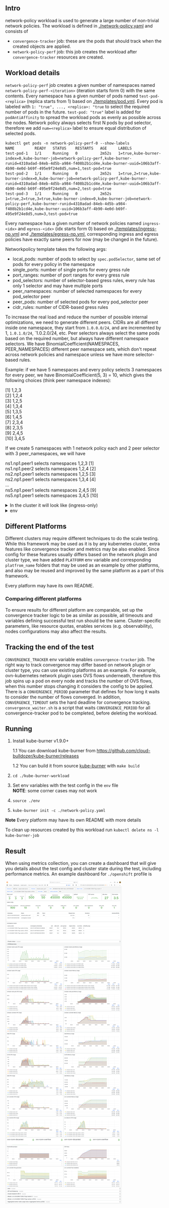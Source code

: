 ## Intro

network-policy workload is used to generate a large number of non-trivial network policies.
The workload is defined in [./network-policy.yaml](./network-policy.yaml) and consists of
- `convergence-tracker` job: these are the pods that should track when the created objects are applied.
- `network-policy-perf` job: this job creates the workload after `convergence-tracker` resources are created.

## Workload details

`network-policy-perf` job creates a given number of namespaces named `network-policy-perf-<iteration>` (iteration starts form 0) with the same contents.
Every namespace has a given number of pods named `test-pod-<replica>` (replica starts from 1) based on [./templates/pod.yml](pod.yml).
Every pod is labeled with `1: "true", ..., <replica>: "true` to select the required number of pods in the future.
`test-pod: "true"` label is added for `podAntiAffinity` to spread the workload pods as evenly as possible across the nodes.
Network policy always selects first N pods by pod selector, therefore we add `num=<replica>` label to ensure
equal distribution of selected pods.

```
kubectl get pods -n network-policy-perf-0 --show-labels
NAME         READY   STATUS    RESTARTS   AGE     LABELS
test-pod-1   1/1     Running   0          2m52s   1=true,kube-burner-index=0,kube-burner-job=network-policy-perf,kube-burner-runid=4310adad-84eb-4d5b-a984-f408b2b1cd4e,kube-burner-uuid=106b3aff-4b90-4e0d-b69f-495e9f24e8d5,num=1,test-pod=true
test-pod-2   1/1     Running   0          2m52s   1=true,2=true,kube-burner-index=0,kube-burner-job=network-policy-perf,kube-burner-runid=4310adad-84eb-4d5b-a984-f408b2b1cd4e,kube-burner-uuid=106b3aff-4b90-4e0d-b69f-495e9f24e8d5,num=2,test-pod=true
test-pod-3   1/1     Running   0          2m52s   1=true,2=true,3=true,kube-burner-index=0,kube-burner-job=network-policy-perf,kube-burner-runid=4310adad-84eb-4d5b-a984-f408b2b1cd4e,kube-burner-uuid=106b3aff-4b90-4e0d-b69f-495e9f24e8d5,num=3,test-pod=true
```

Every namespace has a given number of network policies named `ingress-<idx>` and `egress-<idx>` (idx starts form 0)
based on [./templates/ingress-np.yml](ingress-np.yml) and [./templates/egress-np.yml](egress-np.yml),
corresponding ingress and egress policies have exactly same peers for now (may be changed in the future).

Networkpolicy template takes the following args:
- local_pods: number of pods to select by `spec.podSelector`, same set of pods for every policy in the namespace
- single_ports: number of single ports for every gress rule
- port_ranges: number of port ranges for every gress rule
- pod_selectors: number of selector-based gress rules, every rule has only 1 selector and may have multiple ports
- peer_namespaces: number of selected namespaces for every pod_selector peer
- peer_pods: number of selected pods for every pod_selector peer
- cidr_rules: number of CIDR-based gress rules

To increase the real load and reduce the number of possible internal optimizations, we need to generate different peers.
CIDRs are all different inside one namespace, they start from `1.0.0.0/24`, and are incremented by 1, `1.0.1.0/24`, `1.0.2.0/24, etc.
Peer selectors always select the same pods based on the required number, but always have different namespace selectors.
We have BinomialCoefficient(NAMESPACES, PEER_NAMESPACES) different peer namespace sets, which don't repeat across network policies
and namespace unless we have more selector-based rules. 

Example: if we have 5 namespaces and every policy selects 3 namespaces for every peer, we have BinomialCoefficient(5, 3) = 10, 
which gives the following choices (think peer namespace indexes):

[1] 1,2,3\
[2] 1,2,4\
[3] 1,2,5\
[4] 1,3,4\
[5] 1,3,5\
[6] 1,4,5\
[7] 2,3,4\
[8] 2,3,5\
[9] 2,4,5\
[10] 3,4,5

If we create 5 namespaces with 1 network policy each and 2 peer selector with 3 peer_namespaces, we will have

ns1.np1.peer1 selects namespaces 1,2,3 [1]\
ns1.np1.peer2 selects namespaces 1,2,4 [2]\
ns2.np1.peer1 selects namespaces 1,2,5 [3]\
ns2.np1.peer1 selects namespaces 1,3,4 [4]\
...\
ns5.np1.peer1 selects namespaces 2,4,5 [9]\
ns5.np1.peer1 selects namespaces 3,4,5 [10]

<details>
  <summary>In the cluster it will look like (ingress-only)</summary>

```
items:
- apiVersion: networking.k8s.io/v1
  kind: NetworkPolicy
  metadata:
    creationTimestamp: "2023-08-23T09:35:39Z"
    generation: 1
    labels:
      kube-burner-index: "1"
      kube-burner-job: network-policy-perf
      kube-burner-runid: 39baa8cb-07c6-441f-add6-07a56404a14b
      kube-burner-uuid: 9c3cdf2e-4fd7-470a-b1b0-2d1c1a7b5c32
    name: ingress-1
    namespace: network-policy-perf-0
    resourceVersion: "66063"
    uid: 5abd93b5-906e-44e0-be1f-1be30b6bbeed
  spec:
    ingress:
    - from:
      - namespaceSelector:
          matchExpressions:
          - key: kubernetes.io/metadata.name
            operator: In
            values:
            - network-policy-perf-1
            - network-policy-perf-2
            - network-policy-perf-3
        podSelector:
          matchLabels:
            "1": "true"
    - from:
      - namespaceSelector:
          matchExpressions:
          - key: kubernetes.io/metadata.name
            operator: In
            values:
            - network-policy-perf-1
            - network-policy-perf-2
            - network-policy-perf-4
        podSelector:
          matchLabels:
            "1": "true"
    podSelector:
      matchLabels:
        "1": "true"
    policyTypes:
    - Ingress
  status: {}
- apiVersion: networking.k8s.io/v1
  kind: NetworkPolicy
  metadata:
    creationTimestamp: "2023-08-23T09:35:39Z"
    generation: 1
    labels:
      kube-burner-index: "1"
      kube-burner-job: network-policy-perf
      kube-burner-runid: 39baa8cb-07c6-441f-add6-07a56404a14b
      kube-burner-uuid: 9c3cdf2e-4fd7-470a-b1b0-2d1c1a7b5c32
    name: ingress-1
    namespace: network-policy-perf-1
    resourceVersion: "66068"
    uid: f5f26105-125b-4436-8a97-3d2fdace15bb
  spec:
    ingress:
    - from:
      - namespaceSelector:
          matchExpressions:
          - key: kubernetes.io/metadata.name
            operator: In
            values:
            - network-policy-perf-1
            - network-policy-perf-2
            - network-policy-perf-5
        podSelector:
          matchLabels:
            "1": "true"
    - from:
      - namespaceSelector:
          matchExpressions:
          - key: kubernetes.io/metadata.name
            operator: In
            values:
            - network-policy-perf-1
            - network-policy-perf-3
            - network-policy-perf-4
        podSelector:
          matchLabels:
            "1": "true"
    podSelector:
      matchLabels:
        "1": "true"
    policyTypes:
    - Ingress
  status: {}
- apiVersion: networking.k8s.io/v1
  kind: NetworkPolicy
  metadata:
    creationTimestamp: "2023-08-23T09:35:39Z"
    generation: 1
    labels:
      kube-burner-index: "1"
      kube-burner-job: network-policy-perf
      kube-burner-runid: 39baa8cb-07c6-441f-add6-07a56404a14b
      kube-burner-uuid: 9c3cdf2e-4fd7-470a-b1b0-2d1c1a7b5c32
    name: ingress-1
    namespace: network-policy-perf-2
    resourceVersion: "66071"
    uid: e74b9e03-311c-4dcb-b1f1-22424ace949d
  spec:
    ingress:
    - from:
      - namespaceSelector:
          matchExpressions:
          - key: kubernetes.io/metadata.name
            operator: In
            values:
            - network-policy-perf-1
            - network-policy-perf-3
            - network-policy-perf-5
        podSelector:
          matchLabels:
            "1": "true"
    - from:
      - namespaceSelector:
          matchExpressions:
          - key: kubernetes.io/metadata.name
            operator: In
            values:
            - network-policy-perf-1
            - network-policy-perf-4
            - network-policy-perf-5
        podSelector:
          matchLabels:
            "1": "true"
    podSelector:
      matchLabels:
        "1": "true"
    policyTypes:
    - Ingress
  status: {}
- apiVersion: networking.k8s.io/v1
  kind: NetworkPolicy
  metadata:
    creationTimestamp: "2023-08-23T09:35:39Z"
    generation: 1
    labels:
      kube-burner-index: "1"
      kube-burner-job: network-policy-perf
      kube-burner-runid: 39baa8cb-07c6-441f-add6-07a56404a14b
      kube-burner-uuid: 9c3cdf2e-4fd7-470a-b1b0-2d1c1a7b5c32
    name: ingress-1
    namespace: network-policy-perf-3
    resourceVersion: "66079"
    uid: c1c3b966-390c-4c44-8fc9-c106fb036e64
  spec:
    ingress:
    - from:
      - namespaceSelector:
          matchExpressions:
          - key: kubernetes.io/metadata.name
            operator: In
            values:
            - network-policy-perf-2
            - network-policy-perf-3
            - network-policy-perf-4
        podSelector:
          matchLabels:
            "1": "true"
    - from:
      - namespaceSelector:
          matchExpressions:
          - key: kubernetes.io/metadata.name
            operator: In
            values:
            - network-policy-perf-2
            - network-policy-perf-3
            - network-policy-perf-5
        podSelector:
          matchLabels:
            "1": "true"
    podSelector:
      matchLabels:
        "1": "true"
    policyTypes:
    - Ingress
  status: {}
- apiVersion: networking.k8s.io/v1
  kind: NetworkPolicy
  metadata:
    creationTimestamp: "2023-08-23T09:35:39Z"
    generation: 1
    labels:
      kube-burner-index: "1"
      kube-burner-job: network-policy-perf
      kube-burner-runid: 39baa8cb-07c6-441f-add6-07a56404a14b
      kube-burner-uuid: 9c3cdf2e-4fd7-470a-b1b0-2d1c1a7b5c32
    name: ingress-1
    namespace: network-policy-perf-4
    resourceVersion: "66086"
    uid: db941c7d-e6a7-48db-8575-3d2a3da6f2bf
  spec:
    ingress:
    - from:
      - namespaceSelector:
          matchExpressions:
          - key: kubernetes.io/metadata.name
            operator: In
            values:
            - network-policy-perf-2
            - network-policy-perf-4
            - network-policy-perf-5
        podSelector:
          matchLabels:
            "1": "true"
    - from:
      - namespaceSelector:
          matchExpressions:
          - key: kubernetes.io/metadata.name
            operator: In
            values:
            - network-policy-perf-3
            - network-policy-perf-4
            - network-policy-perf-5
        podSelector:
          matchLabels:
            "1": "true"
    podSelector:
      matchLabels:
        "1": "true"
    policyTypes:
    - Ingress
  status: {}

```

</details>

<details>
    <summary>env</summary>

```
NAMESPACES=5
PODS_PER_NAMESPACE=1
NETPOLS_PER_NAMESPACE=1

LOCAL_PODS=1
SINGLE_PORTS=0
PORT_RANGES=0
POD_SELECTORS=2
PEER_NAMESPACES=3
PEER_PODS=1
CIDRS=0
```
</details>

## Different Platforms

Different clusters may require different techniques to do the scale testing. While this framework may be used
as it is by any kubernetes cluster, extra features like convergence tracker and metrics may be also enabled.
Since config for these features usually differs based on the network plugin and cluster type, we have added 
`PLATFORM` env variable and corresponding `platfrom_name` folders that may be used as an example by other platforms,
and also may be reused and improved by the same platform as a part of this framework.

Every platform may have its own README.

### Comparing different platforms

To ensure results for different platform are comparable, set up the convergence tracker logic to be as similar as possible,
all timeouts and variables defining successful test run should be the same.
Cluster-specific parameters, like resource quotas, enables services (e.g. observability), nodes configurations may also
affect the results.

## Tracking the end of the test

`CONVERGENCE_TRACKER` env variable enables `convergence-tracker` job.
The right way to track convergence may differ based on network plugin or cluster type, you can use existing platforms
as an example.
For example, ovn-kubernetes network plugin uses OVS flows underneath, therefore this job spins up a pod
on every node and tracks the number of OVS flows, when this number stops changing it considers the config to be applied.
There is a `CONVERGENCE_PERIOD` parameter that defines for how long it waits to consider the number of flows converged.
In addition, `CONVERGENCE_TIMEOUT` sets the hard deadline for convergence tracking.
`convergence_waiter.sh` is a script that waits `CONVERGENCE_PERIOD` for all convergence-tracker pod to be completed,
before deleting the workload.

## Running

1. Install kube-burner v1.9.0+
  
    1.1 You can download kube-burner from https://github.com/cloud-bulldozer/kube-burner/releases
    
    1.2 You can build it from source [kube-burner](https://github.com/cloud-bulldozer/kube-burner/tree/main) with
     `make build`
2. `cd ./kube-burner-workload`
3. Set env variables with the test config in the `env` file\
**NOTE**: some corner cases may not work
4. `source ./env`
5. `kube-burner init -c ./network-policy.yaml`

**Note** Every platform may have its own README with more details

To clean up resources created by this workload run `kubectl delete ns -l kube-burner-job`

## Result

When using metrics collection, you can create a dashboard that will give you details about the test config and 
cluster state during the test, including performance metrics. An example dashboard for `./openshift` profile is

![image](openshift/grafana.png)
